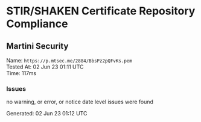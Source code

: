 # STIR/SHAKEN Certificate Repository Compliance

## Martini Security

Name: `https://p.mtsec.me/2884/BbsPz2pQFvKs.pem`\
Tested At: 02 Jun 23 01:11 UTC\
Time: 117ms

### Issues

no warning, or error, or notice date level issues were found

Generated: 02 Jun 23 01:12 UTC